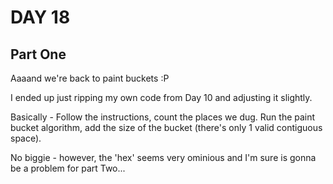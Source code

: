 # DAY 18

## Part One
Aaaand we're back to paint buckets :P

I ended up just ripping my own code from Day 10 and adjusting it slightly.

Basically - Follow the instructions, count the places we dug.
Run the paint bucket algorithm, add the size of the bucket (there's only 1 valid contiguous space).

No biggie - however, the 'hex' seems very ominious and I'm sure is gonna be a problem for part Two...
